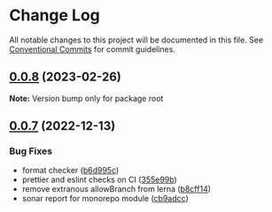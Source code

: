 # Change Log

All notable changes to this project will be documented in this file.
See [Conventional Commits](https://conventionalcommits.org) for commit guidelines.

## [0.0.8](https://github.com/marpme/next-testing/compare/v0.0.7...v0.0.8) (2023-02-26)

**Note:** Version bump only for package root

## [0.0.7](https://github.com/marpme/next-testing/compare/v0.0.6...v0.0.7) (2022-12-13)

### Bug Fixes

-   format checker ([b6d995c](https://github.com/marpme/next-testing/commit/b6d995c8c8199651b3ada1fed19d432c8392163a))
-   prettier and eslint checks on CI ([355e99b](https://github.com/marpme/next-testing/commit/355e99bc4eaa6a229ca9a87bc456566eec9f8270))
-   remove extranous allowBranch from lerna ([b8cff14](https://github.com/marpme/next-testing/commit/b8cff148a03e18d01c35185553882abd09648aaf))
-   sonar report for monorepo module ([cb9adcc](https://github.com/marpme/next-testing/commit/cb9adcca84de760e8d7fec5b014f9a5b9eb8162c))
